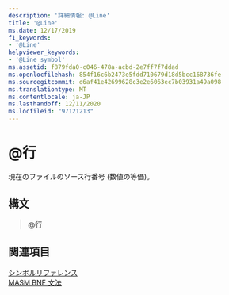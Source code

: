 ```yaml
---
description: '詳細情報: @Line'
title: '@Line'
ms.date: 12/17/2019
f1_keywords:
- '@Line'
helpviewer_keywords:
- '@Line symbol'
ms.assetid: f879fda0-c046-478a-acbd-2e7ff7f7ddad
ms.openlocfilehash: 854f16c6b2473e5fdd710679d18d5bcc168736fe
ms.sourcegitcommit: d6af41e42699628c3e2e6063ec7b03931a49a098
ms.translationtype: MT
ms.contentlocale: ja-JP
ms.lasthandoff: 12/11/2020
ms.locfileid: "97121213"
---
```

# <a name="line"></a>\@行

現在のファイルのソース行番号 (数値の等価)。

## <a name="syntax"></a>構文

> **\@行**

## <a name="see-also"></a>関連項目

[シンボルリファレンス](symbols-reference.md)\
[MASM BNF 文法](masm-bnf-grammar.md)
